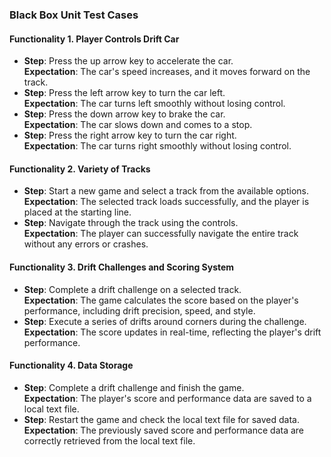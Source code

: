 ### Black Box Unit Test Cases  

#### Functionality 1. Player Controls Drift Car
- **Step**: Press the up arrow key to accelerate the car.  
  **Expectation**: The car's speed increases, and it moves forward on the track.  
- **Step**: Press the left arrow key to turn the car left.  
  **Expectation**: The car turns left smoothly without losing control.  
- **Step**: Press the down arrow key to brake the car.  
  **Expectation**: The car slows down and comes to a stop.  
- **Step**: Press the right arrow key to turn the car right.  
  **Expectation**: The car turns right smoothly without losing control.  

#### Functionality 2. Variety of Tracks
- **Step**: Start a new game and select a track from the available options.  
  **Expectation**: The selected track loads successfully, and the player is placed at the starting line.  
- **Step**: Navigate through the track using the controls.  
  **Expectation**: The player can successfully navigate the entire track without any errors or crashes.  

#### Functionality 3. Drift Challenges and Scoring System
- **Step**: Complete a drift challenge on a selected track.  
  **Expectation**: The game calculates the score based on the player's performance, including drift precision, speed, and style.  
- **Step**: Execute a series of drifts around corners during the challenge.  
  **Expectation**: The score updates in real-time, reflecting the player's drift performance.  

#### Functionality 4. Data Storage
- **Step**: Complete a drift challenge and finish the game.  
  **Expectation**: The player's score and performance data are saved to a local text file.  
- **Step**: Restart the game and check the local text file for saved data.  
  **Expectation**: The previously saved score and performance data are correctly retrieved from the local text file.  